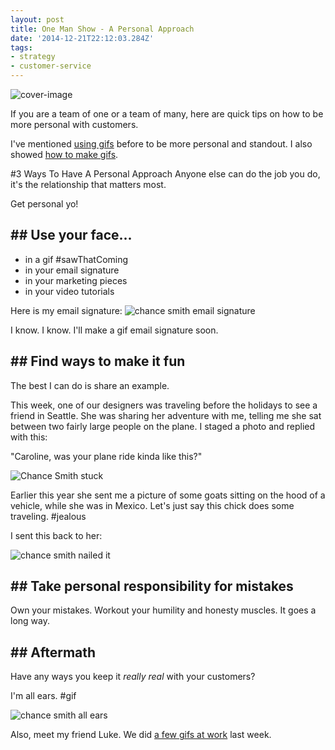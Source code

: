 ```yaml
---
layout: post
title: One Man Show - A Personal Approach
date: '2014-12-21T22:12:03.284Z'
tags:
- strategy
- customer-service
---
```


![cover-image](/content/images/2014/12/chance-smith-stuck.JPG)

If you are a team of one or a team of many, here are quick tips on how to be more personal with customers.

I've mentioned [using gifs](http://blog.chancesmith.org/making-customer-service-and-email-personal/) before to be more personal and standout. I also showed [how to make gifs](http://blog.chancesmith.org/how-to-make-your-own-gifs-tldr/).

#3 Ways To Have A Personal Approach
Anyone else can do the job you do, it's the relationship that matters most.

Get personal yo!

## ## Use your face...
- in a gif #sawThatComing
- in your email signature
- in your marketing pieces
- in your video tutorials

Here is my email signature:
![chance smith email signature](/content/images/2014/12/chance-smith-email-signature.png)

I know. I know. I'll make a gif email signature soon.

## ## Find ways to make it fun
The best I can do is share an example.

This week, one of our designers was traveling before the holidays to see a friend in Seattle. She was sharing her adventure with me, telling me she sat between two fairly large people on the plane. I staged a photo and replied with this:

"Caroline, was your plane ride kinda like this?"

![Chance Smith stuck](/content/images/2014/12/chance-smith-stuck.JPG)

Earlier this year she sent me a picture of some goats sitting on the hood of a vehicle, while she was in Mexico. Let's just say this chick does some traveling. #jealous

I sent this back to her:

![chance smith nailed it](/content/images/2014/12/chance-smith-car-nailed-it.jpg)

## ## Take personal responsibility for mistakes
Own your mistakes. Workout your humility and honesty muscles. It goes a long way.

## ## Aftermath
Have any ways you keep it *really real* with your customers?

I'm all ears. #gif

![chance smith all ears](http://chancesmith.org/gifs/all-ears-chance-luke.gif)

Also, meet my friend Luke. We did [a few gifs at work](http://blog.chancesmith.org/contextual-gifs-snow-gifs/) last week.